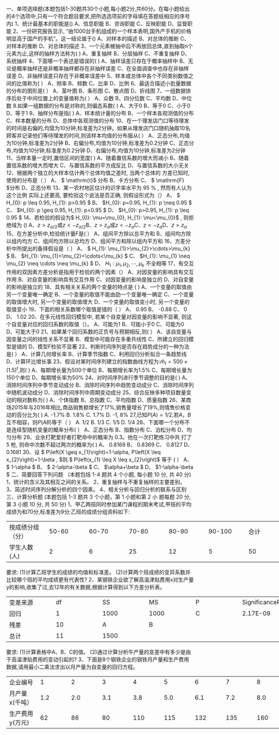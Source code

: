 一、单项选择题(本题包括1-30题共30个小题,每小题2分,共60分。在每小题给出的4个选项中,只有一个符合题目要求,把所选选项前的字母填在答题纸相应的序号内)
 1、统计最基本的职能是()
 A、信息职能
 B、咨询职能
 C、反映职能
 D、监督职能
 2、一份研究报告显示, “由1000台手机组成的一个样本表明,国外产手机的价格明显高于国产的手机”。这一结论属于()
 A、对样本的描述
 B、对总体的推断
 C、对样本的推断
 D、对总体的描述
 3、一个元素被抽中后不再放回总体,直到抽取n个元素为止,这样的抽样方法称为(   )
 A、重复抽样
 B、分层抽祥
 C、不重复抽样
 D、系统抽样
 4、下面哪一个表述是错误的(    )
 A、抽样误差只存在于概率抽样中
 B、无论是概率抽样还是非概率抽样都存在非抽样误差
 C、在全面调查中也存在非抽样误差
 D、非抽样误差只存在于非概率误差中
 5、样本或总体中各个不同类别数值之间的比值称为(    ）
 A、频率
 B、频数
 C、比率
 D、比例
 6、最适合描述小批量数据的分布的图形是(   ）
 A、茎叶图
 B、条形图
 C、散点图
 D、折线图
 7、一组数据排序后处于中间位置上的变量值称为(   ）
 A、众数
 B、四分位数
 C、平均数
 D、中位数
 8.如果一组数据的分布是对称的,则偏态系数(    )
 A、大于0
 B、等于0
 C、小于0
 D、等于1
 9、抽样分布是指(    )
 A、样本统计量的分布
 B、一个样本各观测值的分布
 C、样本数量的分布
 D、总体中各观测值的分布
 10、在一个理发店门口等待理发的时间是右偏的,均营为10分钟,标准差为2分钟。如果从理发店门口随机抽取10名顾客并记录他们等待理发的时间,则该样本均值的分布服从(    ）
 A、正态分布,均值为10分钟,标准差为2分钟
 B、右偏分布,均值为10分钟,标准差为0.2分钟
 C、正态分布,均值为10分钟,标准差为0.2分钟
 D、右偏分布,均值为10分钟,标准差为2分钟
 11、当样本量一定时,置信区间的宽度(     )
 A、随着置信系数的增大而减小
 B、随着置信系数的增大而增大
 C、与置信系数的平方成反比
 D、与置信系数的大小无关
 12、根据两个独立的大样本估计两个总体均值之差时, 当两个总体的 方差已知时, 使用的分布是（ ）
 A、 $ \mathrm{t}$  分布
 B、卡方分布
 C、 $ \mathrm{F}  $分布
 D、正态分布
 13、某一农村地区估计的识字率水平为  95 % , 然而有人认为这个比例 实际上还要高, 要检验这个说法是否正确, 则假设形式为（）
 A、 $ H_{0}: p \leq 0.95, H_{1}: p>0.95 $
 B、  $H_{0}: p=0.95, H_{1}: p \neq 0.95 $
 C、  $H_{0}: p \geq 0.95, H_{1}: p<0.95 $
 D、  $H_{0}: p>0.95, H_{1}: p \leq 0.95 $
 14、若检验的假设为$  H_{0}: \mu=\mu_{0}, H_{1}: \mu<\mu_{0}$ , 则拒绝域为 ()
  A、$z>z_{\alpha/2}$或$z<-z_{\alpha/2}$​
  B、$z>z_{\alpha}$或$z<-z_{\alpha}$​
  C、$z<-z_{\alpha}$​
  D、$z>z_{\alpha}$​
 15、在方差分析中,检验统计量F是(   ）
 A、组间平方除以总平方和
 B、组间均方除以组内均方
 C、组间均方除以总均方
 D、组间平方和除以组内平方和
 16、方差分析中所提出的备择假设是（ ）
 A、 $ H_{1}: \mu_{1}>\mu_{2}>\cdots>\mu_{k} $
 B、  $H_{1}: \mu_{1}<\mu_{2}<\cdots<\mu_{k} $
 C、  $H_{1}: \mu_{1} \neq \mu_{2} \neq \cdots \neq \mu_{k} $
 D、  $H_{1}: \mu_{1}, \mu_{2}, \cdots, \mu_{k}$  不全相等
 17、有交互作用的双因素方差分析是指用于检验的两个因素（）
 A、对因变量的影响具有交互作用
 B、对自变量的影响具有交互作用
 C、对因变量的影响是独立的
 D、对自变量的影响是独立的
 18、具有相关关系的两个变量的特点是  (  )
 A、一个变量的取值由另一个变量唯一确定
 B、一个变量的取值不能由劭一个变量唯一确定
 C、一个变量的取值增大时, 另一个变量的取值增大
 D、一个变量的取值变小时, 另一个变量的取值变小
 19、下面的相关系数哪个取值是错的（  ）
 A、  0.95 
 B、  -0.88 
 C、 0
 D、  1.02 
 20、在多元线性回归模型中, 若某个自变量对因变量的影响不显著, 则这个自变量对应的回归系数的取值（）。
 A、可能为1
 B、可能小于0
 C、可能为0
 D、可能大于0
 21、如果某个回归系数的正负号与预期相反,则(   ）
 A、该自变量与因变量之间的线性关系不显著
 B、模型中可能存在多重共线性
 C、所建立的回归模型是错的
 D、模型F检验不显著
 22、判断时间序列是否存在趋势成分的一种为法是(   ）
 A、计算几何增长率
 B、计算季节指数
 C、利用回归分析拟合一条趋势线
 D、计算环比增长事
 23、假设对某时间序列建立的指数曲线方程为:$\hat m_t=500\times(1.5)^t$,则(     )
 A、每期增长量为500个单位
 B、每期增长率为1.5%
 C、每期增长量为150个单位
 D、每期增长率为50%
 24、对时间序列进行季节调整的目的是(    )
 A、消除时间序列中季节变动成分
 B、消除时间序列中趋势变动成分
 C、消除时间序列中随机波动成分
 D、消除时间序列中周期变动成分
 25、综合反映多种项目数量变动的相对数称为(     )
 A、个体指数
 B、总指数
 C、平均指数
 D、质量指数
 26、某商场2015年与2016年相比,商品销售额增长了17%,销售量增长了19%,则情售价格变动的百分比为(    )
  A. -1.7%
  B. 1.8%
  C. 1.7%
  D. -1, 8%
 27,已知$P(A)=1/2,$若$A，B$互不相容，则$P(AB)$等于（   ）
  A. 1/2
  B. 1/3
  C. 1/5
  D. 1/4
 28、下面哪一个分布不是连续型随机变量的概率分布(  ）
 A、正态分布
 B、指数分布
 C、泊松分布
 D、均匀分布
 29、业余打靶爱好者打靶命中的概率为  0.3。他在一次打靶练习中共 打了 5 枪, 则命中次数不超过两次的概率为( )
 A、  0.8169 
 B、  0.8369 
 C、  0.8127 
 D、  0.1681 
 30、设 $ P\left(X \geq x_{1}\right)=1-\alpha, P\left(X \leq x_{2}\right)=1-\beta , $则 $ P\left(x_{1} \leq X \leq x_{2}\right)$  等于  (    ）
 A、 $ 1-\alpha $
 B、 $ 2-\alpha-\beta $
 C、  $\alpha+\beta $
 D、  $1-\alpha-\beta $
 二、简要回答下列问题 （本题包括  1-4  题共 4 个小题, 每小题 10 分, 共 40 分)
 1、统计的含义及其相互之间的关系。
 2、重复抽样与不重复抽样的主要差别。
 3、简述时间序列分解分析的四个因素。
 4、相关分析与回归分析的联系与区别
 三、计算分析题 (本题包括 1-3 题共 3 个小题，第 1 小题和第 2 小 题每题 20 分, 第 3 小题 10 分, 共 50 分)
 1、甲乙两班同时参加某门课程的期末考试,甲班的平均成绩为和70分,标准差为9分;乙班的成绩分组资料如下:
 <table data-lake-id="gLWtz" id="gLWtz" width-mode="contain" class="lake-table" style="width: 750px"><colgroup><col width="107"><col width="107"><col width="107"><col width="107"><col width="107"><col width="107"><col width="108"></colgroup><tbody><tr data-lake-id="u0bd63a95" id="u0bd63a95"><td data-lake-id="u85f48840" id="u85f48840" style="vertical-align: middle">按成绩分组（分）
 </td><td data-lake-id="u9f0ed118" id="u9f0ed118" style="vertical-align: middle">50-60
 </td><td data-lake-id="uc2340deb" id="uc2340deb" style="vertical-align: middle">60-70
 </td><td data-lake-id="udc9c56aa" id="udc9c56aa" style="vertical-align: middle">70-80 
 </td><td data-lake-id="u921a4ee8" id="u921a4ee8" style="vertical-align: middle"> 80-90 
 </td><td data-lake-id="u5d97cf00" id="u5d97cf00" style="vertical-align: middle">90-100
 </td><td data-lake-id="uecd4cbdd" id="uecd4cbdd" style="vertical-align: middle">合计
 </td></tr><tr data-lake-id="u60d53c87" id="u60d53c87"><td data-lake-id="u8021005e" id="u8021005e" style="vertical-align: middle">学生人数(人) 
 </td><td data-lake-id="u39e2f7ac" id="u39e2f7ac" style="vertical-align: middle">2
 </td><td data-lake-id="uf4643019" id="uf4643019" style="vertical-align: middle">6
 </td><td data-lake-id="u96258066" id="u96258066" style="vertical-align: middle">25
 </td><td data-lake-id="u64138c15" id="u64138c15" style="vertical-align: middle">12
 </td><td data-lake-id="u7e37dd70" id="u7e37dd70" style="vertical-align: middle">5
 </td><td data-lake-id="u4951a7ab" id="u4951a7ab" style="vertical-align: middle">50
 </td></tr></tbody></table>要求:
 (1)计算乙班学生的成绩的均值和标准差。
 (2)计算两个班成绩的变异系数并比较哪个班的平均成绩更有代表性?
 2、某钢铁企业欲了解高温津贴费用x对生产量y的影响,收集了过,去12年的有关数据,根据计算得到以下方差分析表。
 <table data-lake-id="W5XN8" id="W5XN8" width-mode="contain" class="lake-table" style="width: 750px"><colgroup><col width="125"><col width="125"><col width="125"><col width="125"><col width="125"><col width="125"></colgroup><tbody><tr data-lake-id="u78715350" id="u78715350"><td data-lake-id="u16d526a3" id="u16d526a3">变差来源
 </td><td data-lake-id="ufd44bf42" id="ufd44bf42">df
 </td><td data-lake-id="u372a808f" id="u372a808f">SS
 </td><td data-lake-id="u422708bd" id="u422708bd">MS
 </td><td data-lake-id="u4c4b51f8" id="u4c4b51f8">P
 </td><td data-lake-id="u3bddcbb9" id="u3bddcbb9">SignificanceF
 </td></tr><tr data-lake-id="u89008120" id="u89008120"><td data-lake-id="u08aad6ea" id="u08aad6ea">回归
 </td><td data-lake-id="ufa806cea" id="ufa806cea">1
 </td><td data-lake-id="u397784eb" id="u397784eb">1000
 </td><td data-lake-id="u0e68739f" id="u0e68739f">1000
 </td><td data-lake-id="u3940a649" id="u3940a649">C
 </td><td data-lake-id="ucee8f6f5" id="ucee8f6f5">2.17E-09
 </td></tr><tr data-lake-id="uddc71268" id="uddc71268"><td data-lake-id="u455ae8b6" id="u455ae8b6">残差
 </td><td data-lake-id="ub2e33844" id="ub2e33844">10
 </td><td data-lake-id="u1d120942" id="u1d120942">A
 </td><td data-lake-id="u841e418b" id="u841e418b">B
 </td><td data-lake-id="ubbf71f66" id="ubbf71f66">

 </td><td data-lake-id="u0355d544" id="u0355d544">

 </td></tr><tr data-lake-id="u60117127" id="u60117127"><td data-lake-id="u09adb09d" id="u09adb09d">总计
 </td><td data-lake-id="u5d0970bc" id="u5d0970bc">11
 </td><td data-lake-id="ub3635b86" id="ub3635b86">1500
 </td><td data-lake-id="u66e64083" id="u66e64083">

 </td><td data-lake-id="u4ff2242b" id="u4ff2242b">

 </td><td data-lake-id="u22ff27c4" id="u22ff27c4">

 </td></tr></tbody></table>要求:
 (1)计算表格中A、B、C的值。
 (2)通过计算分析牛产量的变差中有多少是由于高温津贴费用的变动引起的?
 3、下面是8个钢铁企业的钢铁月产量和生产费用数据,请用最小二乘法求出以月产量为自变量的回归方程。
 <table data-lake-id="ezgnu" id="ezgnu" width-mode="contain" class="lake-table" style="width: 750px"><colgroup><col width="83"><col width="83"><col width="83"><col width="83"><col width="83"><col width="83"><col width="83"><col width="83"><col width="86"></colgroup><tbody><tr data-lake-id="ud7c0e21e" id="ud7c0e21e"><td data-lake-id="u4ab3a2d8" id="u4ab3a2d8" style="vertical-align: middle">企业编号
 </td><td data-lake-id="u7deb7eae" id="u7deb7eae" style="vertical-align: middle">1
 </td><td data-lake-id="u8b38e47c" id="u8b38e47c" style="vertical-align: middle">2
 </td><td data-lake-id="u9491c20f" id="u9491c20f" style="vertical-align: middle">3
 </td><td data-lake-id="u32b95444" id="u32b95444" style="vertical-align: middle">4
 </td><td data-lake-id="u1ee7301a" id="u1ee7301a" style="vertical-align: middle">5
 </td><td data-lake-id="u33ce4c44" id="u33ce4c44" style="vertical-align: middle">6
 </td><td data-lake-id="u8c79af84" id="u8c79af84" style="vertical-align: middle">7
 </td><td data-lake-id="uf1b1cb2c" id="uf1b1cb2c" style="vertical-align: middle">8
 </td></tr><tr data-lake-id="u411f366d" id="u411f366d"><td data-lake-id="u0dee9770" id="u0dee9770" style="vertical-align: middle">月产量x(千吨）
 </td><td data-lake-id="u6f76945e" id="u6f76945e" style="vertical-align: middle">1.2
 </td><td data-lake-id="u003f372c" id="u003f372c" style="vertical-align: middle">2.0
 </td><td data-lake-id="u95000622" id="u95000622" style="vertical-align: middle">3.1
 </td><td data-lake-id="uef491997" id="uef491997" style="vertical-align: middle">3.8
 </td><td data-lake-id="uafc50e6a" id="uafc50e6a" style="vertical-align: middle">5.0
 </td><td data-lake-id="uc9ac4f03" id="uc9ac4f03" style="vertical-align: middle">6.1
 </td><td data-lake-id="ub083f24f" id="ub083f24f" style="vertical-align: middle">7.2
 </td><td data-lake-id="u33048bbb" id="u33048bbb" style="vertical-align: middle">8.0
 </td></tr><tr data-lake-id="u6fe8f1df" id="u6fe8f1df"><td data-lake-id="u901f408f" id="u901f408f" style="vertical-align: middle">生产费用y(万元)
 </td><td data-lake-id="u32a33453" id="u32a33453" style="vertical-align: middle">62
 </td><td data-lake-id="uefb482ec" id="uefb482ec" style="vertical-align: middle">86
 </td><td data-lake-id="u95263f60" id="u95263f60" style="vertical-align: middle">80
 </td><td data-lake-id="uf1db9c30" id="uf1db9c30" style="vertical-align: middle">110
 </td><td data-lake-id="ueabcef49" id="ueabcef49" style="vertical-align: middle">115
 </td><td data-lake-id="u6084d0d7" id="u6084d0d7" style="vertical-align: middle">132
 </td><td data-lake-id="u24b57e1f" id="u24b57e1f" style="vertical-align: middle">135
 </td><td data-lake-id="u20bbabc5" id="u20bbabc5" style="vertical-align: middle">160
 </td></tr></tbody></table>